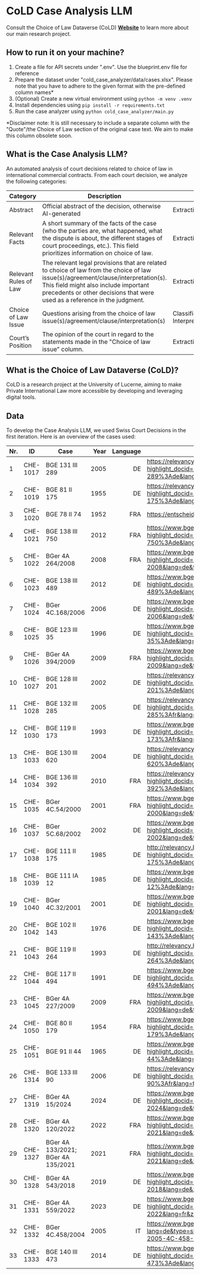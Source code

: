 # CoLD Case Analysis LLM
Consult the Choice of Law Dataverse (CoLD) [**Website**](https://www.choiceoflawdataverse.com/) to learn more about our main research project.

## How to run it on your machine?
1. Create a file for API secrets under ".env". Use the blueprint.env file for reference
2. Prepare the dataset under "cold_case_analyzer/data/cases.xlsx". Please note that you have to adhere to the given format with the pre-defined column names*
3. (Optional) Create a new virtual environment using `python -m venv .venv`
4. Install dependencies using `pip install -r requirements.txt`
5. Run the case analyzer using `python cold_case_analyzer/main.py`

\*Disclaimer note: It is still necessary to include a separate column with the "Quote"/the Choice of Law section of the original case text. We aim to make this column obsolete soon.

## What is the Case Analysis LLM?
An automated analysis of court decisions related to choice of law in international commercial contracts. From each court decision, we analyze the following categories:

| Category | Description | Task |
| --- | --- | --- |
| Abstract | Official abstract of the decision, otherwise AI-generated | Extraction |
| Relevant Facts | A short summary of the facts of the case (who the parties are, what happened, what the dispute is about, the different stages of court proceedings, etc.). This field prioritizes information on choice of law. | Extraction/Summarization |
| Relevant Rules of Law | The relevant legal provisions that are related to choice of law from the choice of law issue(s)/agreement/clause/interpretation(s). This field might also include important precedents or other decisions that were used as a reference in the judgment. | Extraction |
| Choice of Law Issue | Questions arising from the choice of law issue(s)/agreement/clause/interpretation(s) | Classification → Interpretation |
| Court’s Position | The opinion of the court in regard to the statements made in the "Choice of law issue" column. | Extraction/Interpretation |

## What is the Choice of Law Dataverse (CoLD)?
CoLD is a research project at the University of Lucerne, aiming to make Private International Law more accessible by developing and leveraging digital tools.

## Data
To develop the Case Analysis LLM, we used Swiss Court Decisions in the first iteration. Here is an overview of the cases used:

| **Nr.** | **ID**     | **Case**                                 | **Year** | **Language** | **Link**                                                                                                                                                                                                                                           |
|---------|------------|------------------------------------------|---------:|-------------:|-----------------------------------------------------------------------------------------------------------------------------------------------------------------------------------------------------------------------------------------------------|
| 1       | CHE-1017   | BGE 131 III 289                          | 2005     | DE           | <https://relevancy.bger.ch/php/clir/http/index.php?highlight_docid=atf%3A%2F%2F131-III-289%3Ade&lang=de&type=show_document>                                                                                                                        |
| 2       | CHE-1019   | BGE 81 II 175                            | 1955     | DE           | <https://relevancy.bger.ch/php/clir/http/index.php?highlight_docid=atf%3A%2F%2F81-II-175%3Ade&lang=de&type=show_document>                                                                                                                         |
| 3       | CHE-1020   | BGE 78 II 74                             | 1952     | FRA          | <https://entscheide.weblaw.ch/dumppdf.php?link=BGE-78-II-74>                                                                                                                                                                                      |
| 4       | CHE-1021   | BGE 138 III 750                          | 2012     | FRA          | <https://www.bger.ch/ext/eurospider/live/de/php/clir/http/index.php?highlight_docid=atf%3A%2F%2F138-III-750%3Ade&lang=de&type=show_document>                                                                                                       |
| 5       | CHE-1022   | BGer 4A 264/2008                         | 2008     | FRA          | <https://www.bger.ch/ext/eurospider/live/de/php/aza/http/index.php?highlight_docid=aza%3A%2F%2F23-09-2008-4A_264-2008&lang=de&type=show_document>                                                                                                  |
| 6       | CHE-1023   | BGE 138 III 489                          | 2012     | DE           | <https://www.bger.ch/ext/eurospider/live/de/php/clir/http/index.php?highlight_docid=atf%3A%2F%2F138-III-489%3Ade&lang=de&type=show_document>                                                                                                       |
| 7       | CHE-1024   | BGer 4C.168/2006                         | 2006     | DE           | <https://www.bger.ch/ext/eurospider/live/de/php/aza/http/index.php?highlight_docid=aza%3A%2F%2F11-09-2006-4C-168-2006&lang=de&type=show_document>                                                                                                  |
| 8       | CHE-1025   | BGE 123 III 35                           | 1996     | DE           | <https://www.bger.ch/ext/eurospider/live/de/php/clir/http/index.php?highlight_docid=atf%3A%2F%2F123-III-35%3Ade&lang=de&type=show_document>                                                                                                        |
| 9       | CHE-1026   | BGer 4A 394/2009                         | 2009     | FRA          | <https://www.bger.ch/ext/eurospider/live/fr/php/aza/http/index.php?highlight_docid=aza://04-12-2009-4A_394-2009&lang=de&type=show_document>                                                                                                        |
| 10      | CHE-1027   | BGE 128 III 201                          | 2002     | DE           | <https://relevancy.bger.ch/php/clir/http/index.php?highlight_docid=atf%3A%2F%2F128-III-201%3Ade&lang=de&type=show_document>                                                                                                                        |
| 11      | CHE-1028   | BGE 132 III 285                          | 2005     | DE           | <https://relevancy.bger.ch/php/clir/http/index.php?highlight_docid=atf%3A%2F%2F132-III-285%3Afr&lang=fr&type=show_document>                                                                                                                        |
| 12      | CHE-1030   | BGE 119 II 173                           | 1993     | DE           | <https://www.bger.ch/ext/eurospider/live/fr/php/clir/http/index.php?highlight_docid=atf%3A%2F%2F119-II-173%3Afr&lang=fr&type=show_document>                                                                                                        |
| 13      | CHE-1033   | BGE 130 III 620                          | 2004     | DE           | <https://relevancy.bger.ch/php/clir/http/index.php?highlight_docid=atf%3A%2F%2F130-III-620%3Ade&lang=de&type=show_document>                                                                                                                        |
| 14      | CHE-1034   | BGE 136 III 392                          | 2010     | FRA          | <https://relevancy.bger.ch/php/clir/http/index.php?highlight_docid=atf%3A%2F%2F136-III-392%3Ade&lang=de&type=show_document>                                                                                                                        |
| 15      | CHE-1035   | BGer 4C.54/2000                          | 2001     | FRA          | <https://www.bger.ch/ext/eurospider/live/de/php/aza/http/index.php?highlight_docid=aza%3A%2F%2F19-01-2001-4C-54-2000&lang=de&type=show_document>                                                                                                    |
| 16      | CHE-1037   | BGer 5C.68/2002                          | 2002     | DE           | <https://www.bger.ch/ext/eurospider/live/de/php/aza/http/index.php?highlight_docid=aza%3A%2F%2F25-04-2002-5C-68-2002&lang=de&type=show_document>                                                                                                    |
| 17      | CHE-1038   | BGE 111 II 175                           | 1985     | DE           | <http://relevancy.bger.ch/php/clir/http/index.php?highlight_docid=atf%3A%2F%2F111-II-175%3Ade&lang=de&type=show_document>                                                                                                                           |
| 18      | CHE-1039   | BGE 111 IA 12                            | 1985     | DE           | <https://www.bger.ch/ext/eurospider/live/de/php/clir/http/index.php?highlight_docid=atf%3A%2F%2F111-IA-12%3Ade&lang=de&zoom=&type=show_document>                                                                                                   |
| 19      | CHE-1040   | BGer 4C.32/2001                          | 2001     | DE           | <https://www.bger.ch/ext/eurospider/live/de/php/aza/http/index.php?highlight_docid=aza%3A%2F%2F07-05-2001-4C-32-2001&lang=de&type=show_document>                                                                                                    |
| 20      | CHE-1042   | BGE 102 II 143                           | 1976     | DE           | <https://www.bger.ch/ext/eurospider/live/de/php/clir/http/index.php?highlight_docid=atf%3A%2F%2F102-II-143%3Ade&lang=it&type=show_document>                                                                                                        |
| 21      | CHE-1043   | BGE 119 II 264                           | 1993     | DE           | <http://relevancy.bger.ch/php/clir/http/index.php?highlight_docid=atf%3A%2F%2F119-II-264%3Ade&lang=de&type=show_document>                                                                                                                           |
| 22      | CHE-1044   | BGE 117 II 494                           | 1991     | DE           | <https://www.bger.ch/ext/eurospider/live/de/php/clir/http/index.php?highlight_docid=atf%3A%2F%2F117-II-494%3Ade&lang=de&type=show_document>                                                                                                         |
| 23      | CHE-1045   | BGer 4A 227/2009                         | 2009     | FRA          | <https://www.bger.ch/ext/eurospider/live/de/php/aza/http/index.php?highlight_docid=aza%3A%2F%2F28-07-2009-4A_227-2009&lang=de&type=show_document>                                                                                                   |
| 24      | CHE-1050   | BGE 80 II 179                            | 1954     | FRA          | <https://www.bger.ch/ext/eurospider/live/de/php/clir/http/index.php?highlight_docid=atf%3A%2F%2F80-II-179%3Ade&lang=de&zoom=&type=show_document>                                                                                                    |
| 25      | CHE-1051   | BGE 91 II 44                             | 1965     | DE           | <https://www.bger.ch/ext/eurospider/live/de/php/clir/http/index.php?highlight_docid=atf%3A%2F%2F91-II-44%3Ade&lang=de&zoom=&type=show_document>                                                                                                     |
| 26      | CHE-1314   | BGE 133 III 90                           | 2006     | DE           | <https://relevancy.bger.ch/php/clir/http/index.php?highlight_docid=atf%3A%2F%2F133-III-90%3Afr&lang=fr&type=show_document>                                                                                                                          |
| 27      | CHE-1319   | BGer 4A 15/2024                          | 2024     | DE           | <https://www.bger.ch/ext/eurospider/live/de/php/clir/http/index.php?highlight_docid=aza%3A%2F%2F18-04-2024-4A_15-2024&lang=de&type=show_document>                                                                                                   |
| 28      | CHE-1320   | BGer 4A 120/2022                         | 2022     | FRA          | <https://www.bger.ch/ext/eurospider/live/de/php/aza/http/index.php?highlight_docid=aza://26-10-2021-4A_133-2021&lang=de&zoom=&type=show_document>                                                                                                  |
| 29      | CHE-1327   | BGer 4A 133/2021;<br>BGer 4A 135/2021     | 2021     | FRA          | <https://www.bger.ch/ext/eurospider/live/de/php/aza/http/index.php?highlight_docid=aza://26-10-2021-4A_133-2021&lang=de&zoom=&type=show_document>                                                                                                  |
| 30      | CHE-1328   | BGer 4A 543/2018                         | 2019     | DE           | <https://www.bger.ch/ext/eurospider/live/de/php/aza/http/index.php?highlight_docid=aza%3A%2F%2Faza://28-05-2019-4A_543-2018&lang=de&zoom=&type=show_document>                                                                                       |
| 31      | CHE-1331   | BGer 4A 559/2022                         | 2023     | DE           | <https://www.bger.ch/ext/eurospider/live/fr/php/aza/http/index.php?highlight_docid=aza://03-08-2023-4A_559-2022&lang=fr&zoom=&type=show_document>                                                                                                  |
| 32      | CHE-1332   | BGer 4C.458/2004                         | 2005     | IT           | <https://www.bger.ch/ext/eurospider/live/de/php/aza/http/index.php?lang=de&type=show_document&highlight_docid=aza://17-05-2005-4C-458-2004>                                                                                                        |
| 33      | CHE-1333   | BGE 140 III 473                          | 2014     | DE           | <https://www.bger.ch/ext/eurospider/live/de/php/clir/http/index.php?highlight_docid=atf%3A%2F%2F140-III-473%3Ade&lang=de&type=show_document>                                                                                                        |
